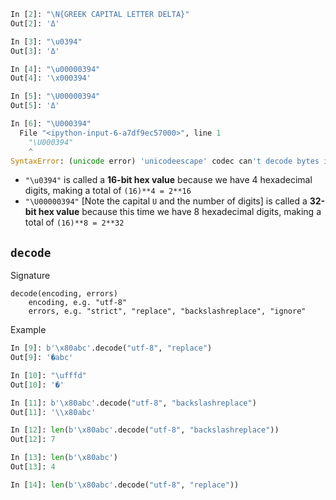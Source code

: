```python
In [2]: "\N{GREEK CAPITAL LETTER DELTA}"
Out[2]: 'Δ'

In [3]: "\u0394"
Out[3]: 'Δ'

In [4]: "\u00000394"
Out[4]: '\x000394'

In [5]: "\U00000394"
Out[5]: 'Δ'

In [6]: "\U000394"
  File "<ipython-input-6-a7df9ec57000>", line 1
    "\U000394"
    ^
SyntaxError: (unicode error) 'unicodeescape' codec can't decode bytes in position 0-7: truncated \UXXXXXXXX escape
```

- `"\u0394"` is called a **16-bit hex value** because we have 4 hexadecimal digits, making a total of
  `(16)**4 = 2**16`
- `"\U00000394"` [Note the capital `U` and the number of digits] is called a **32-bit hex value** because
  this time we have 8 hexadecimal digits, making a total of `(16)**8 = 2**32`


## `decode`
Signature
```
decode(encoding, errors)
    encoding, e.g. "utf-8"
    errors, e.g. "strict", "replace", "backslashreplace", "ignore"
```

Example
```python
In [9]: b'\x80abc'.decode("utf-8", "replace")
Out[9]: '�abc'

In [10]: "\ufffd"
Out[10]: '�'

In [11]: b'\x80abc'.decode("utf-8", "backslashreplace")
Out[11]: '\\x80abc'

In [12]: len(b'\x80abc'.decode("utf-8", "backslashreplace"))
Out[12]: 7

In [13]: len(b'\x80abc')
Out[13]: 4

In [14]: len(b'\x80abc'.decode("utf-8", "replace"))
```
